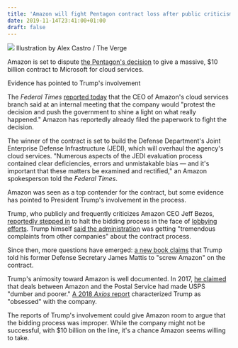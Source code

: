 ```yaml
---
title: 'Amazon will fight Pentagon contract loss after public criticism from Trump'
date: 2019-11-14T23:41:00+01:00
draft: false
---
```


![](https://cdn.vox-cdn.com/thumbor/28bqyllZg_JxuslzldSqVJQl3wc=/0x0:2040x1360/1310x873/cdn.vox-cdn.com/uploads/chorus_image/image/65703593/acastro_190920_1777_amazon_0003.0.0.jpg) Illustration by Alex Castro / The Verge

Amazon is set to dispute [the Pentagon's decision](https://www.theverge.com/2019/10/25/20700698/microsoft-pentagon-contract-jedi-cloud-amazon-details) to give a massive, $10 billion contract to Microsoft for cloud services.

Evidence has pointed to Trump's involvement

The _Federal Times_ [reported today](https://www.federaltimes.com/it-networks/cloud/2019/11/14/amazon-will-protest-pentagons-jedi-to-dod/) that the CEO of Amazon's cloud services branch said at an internal meeting that the company would "protest the decision and push the government to shine a light on what really happened." Amazon has reportedly already filed the paperwork to fight the decision.

The winner of the contract is set to build the Defense Department's Joint Enterprise Defense Infrastructure (JEDI), which will overhaul the agency's cloud services. "Numerous aspects of the JEDI evaluation process contained clear deficiencies, errors and unmistakable bias — and it's important that these matters be examined and rectified," an Amazon spokesperson told the _Federal Times_.

Amazon was seen as a top contender for the contract, but some evidence has pointed to President Trump's involvement in the process.

Trump, who publicly and frequently criticizes Amazon CEO Jeff Bezos, [reportedly stepped in](https://www.reuters.com/article/us-amazon-com-jedi/pentagon-puts-10-billion-jedi-contract-on-hold-after-trump-suggests-it-favored-amazon-idUSKCN1UR5UA) to halt the bidding process in the face of [lobbying efforts](https://www.cnn.com/2019/07/26/politics/oracle-trump-amazon-defense-contract-conspiracy/index.html?no-st=1564177550). Trump himself [said the administration](https://www.cnbc.com/2019/07/18/trump-says-seriously-looking-into-amazons-pentagon-contract.html) was getting "tremendous complaints from other companies" about the contract process.

Since then, more questions have emerged: [a new book claims](https://www.cnbc.com/2019/10/26/trump-mattis-screw-amazon-10-billion-pentagon-cloud-contract-jedi.html) that Trump told his former Defense Secretary James Mattis to "screw Amazon" on the contract.

Trump's animosity toward Amazon is well documented. In 2017, [he claimed](https://www.theverge.com/2018/4/14/17233680/trump-amazon-bezos-postal-service-explained) that deals between Amazon and the Postal Service had made USPS "dumber and poorer." [A 2018 _Axios_ report](https://www.axios.com/trump-regulation-amazon-facebook-646c642c-a2d7-454b-a9a9-cdc6e4eaef2c.html) characterized Trump as "obsessed" with the company.

The reports of Trump's involvement could give Amazon room to argue that the bidding process was improper. While the company might not be successful, with $10 billion on the line, it's a chance Amazon seems willing to take.